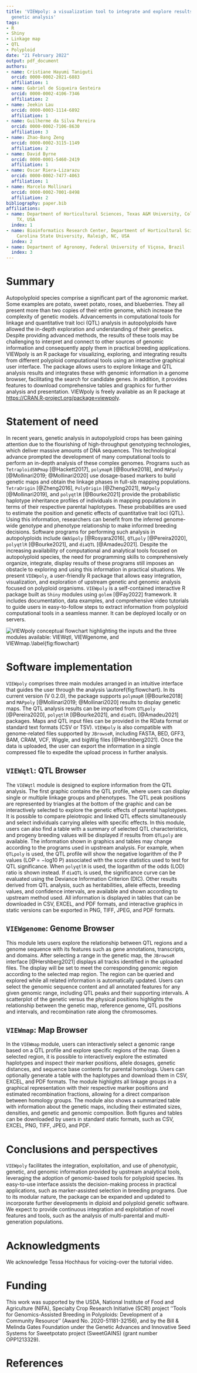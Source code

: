 ```yaml
---
title: 'VIEWpoly: a visualization tool to integrate and explore results of polyploid
  genetic analysis'
tags:
- R
- Shiny
- Linkage map
- QTL
- Polyploid
date: "21 February 2022"
output: pdf_document
authors:
- name: Cristiane Hayumi Taniguti
  orcid: 0000-0002-2021-6883
  affiliation: 1
- name: Gabriel de Siqueira Gesteira
  orcid: 0000-0002-4106-7346
  affiliation: 2
- name: Jeekin Lau
  orcid: 0000-0003-1114-6892
  affiliation: 1
- name: Guilherme da Silva Pereira
  orcid: 0000-0002-7106-8630
  affiliation: 3
- name: Zhao-Bang Zeng
  orcid: 0000-0002-3115-1149
  affiliation: 2
- name: David Byrne
  orcid: 0000-0001-5460-2419
  affiliation: 1
- name: Oscar Riera-Lizarazu
  orcid: 0000-0002-7477-4063
  affiliation: 1
- name: Marcelo Mollinari
  orcid: 0000-0002-7001-8498
  affiliation: 2
bibliography: paper.bib
affiliations:
- name: Department of Horticultural Sciences, Texas A&M University, College Station,
    TX, USA
  index: 1
- name: Bioinformatics Research Center, Department of Horticultural Sciences, North
    Carolina State University, Raleigh, NC, USA
  index: 2
- name: Department of Agronomy, Federal University of Viçosa, Brazil
  index: 3
---
```


# Summary

Autopolyploid species comprise a significant part of the agronomic market. Some examples are potato, sweet potato, roses, and blueberries. They all present more than two copies of their entire genome, which increase the complexity of genetic models. Advancements in computational tools for linkage and quantitative trait loci (QTL) analysis in autopolyploids have allowed the in-depth exploration and understanding of their genetics. Despite providing advanced methods, the results of these tools may be challenging to interpret and connect to other sources of genomic information and consequently apply them in practical breeding applications. VIEWpoly is an R package for visualizing, exploring, and integrating results from different polyploid computational tools using an interactive graphical user interface. The package allows users to explore linkage and QTL analysis results and integrates these with genomic information in a genome browser, facilitating the search for candidate genes. In addition, it provides features to download comprehensive tables and graphics for further analysis and presentation. VIEWpoly is freely available as an R package at https://CRAN.R-project.org/package=viewpoly.

# Statement of need

In recent years, genetic analysis in autopolyploid crops has been gaining attention due to the flourishing of high-throughput genotyping technologies, which deliver massive amounts of DNA sequences. This technological advance prompted the development of many computational tools to perform an in-depth analysis of these complex genomes. Programs such as `TetraploidSNPmap` [@Hackett2017], `polymapR` [@Bourke2018], and `MAPpoly` [@Mollinari2019; @Mollinari2020] use dosage-based markers to build genetic maps and obtain the linkage phases in full-sib mapping populations. `TetraOrigin` [@Zheng2016], `PolyOrigin` [@Zheng2021], `MAPpoly` [@Mollinari2019], and `polyqtlR` [@Bourke2021] provide the probabilistic haplotype inheritance profiles of individuals in mapping populations in terms of their respective parental haplotypes. These probabilities are used to estimate the position and genetic effects of quantitative trait loci (QTL). Using this information, researchers can benefit from the inferred genome-wide genotype and phenotype relationship to make informed breeding decisions. Software programs for performing such analysis in autopolyploids include `GWASpoly` [@Rosyara2016], `QTLpoly` [@Pereira2020], `polyqtlR` [@Bourke2021], and `diaQTL` [@Amadeu2021]. Despite the increasing availability of computational and analytical tools focused on autopolyploid species, the need for programming skills to comprehensively organize, integrate, display results of these programs still imposes an obstacle to exploring and using this information in practical situations. We present `VIEWpoly`, a user-friendly R package that allows easy integration, visualization, and exploration of upstream genetic and genomic analysis focused on polyploid organisms. `VIEWpoly` is a self-contained interactive R package built as `Shiny` modules using `golem` [@Fay2022] framework. It includes documentation, data examples, and comprehensive video tutorials to guide users in easy-to-follow steps to extract information from polyploid computational tools in a seamless manner. It can be deployed locally or on servers.

![`VIEWpoly` conceptual flowchart highlighting the inputs and the three modules available: `VIEWqtl`, `VIEWgenome`, and `VIEWmap`.\label{fig:flowchart}](viewpoly-flowchart.png)

# Software implementation

`VIEWpoly` comprises three main modules arranged in an intuitive interface that guides the user through the analysis \autoref{fig:flowchart}. In its current version (V 0.2.0), the package supports `polymapR` [@Bourke2018] and `MAPpoly` [@Mollinari2019; @Mollinari2020] results to display genetic maps. The QTL analysis results can be imported from `QTLpoly` [@Pereira2020], `polyqtlR` [@Bourke2021], and `diaQTL` [@Amadeu2021] packages. Maps and QTL input files can be provided in the RData format or standard text formats (CSV or TSV). `VIEWpoly` is also compatible with genome-related files supported by `JBrowseR`, including FASTA, BED, GFF3, BAM, CRAM, VCF, Wiggle, and bigWig files [@Hershberg2021]. Once the data is uploaded, the user can export the information in a single compressed file to expedite the upload process in further analysis.

## `VIEWqtl`: QTL Browser

The `VIEWqtl` module is designed to explore information from the QTL analysis. The first graphic contains the QTL profile, where users can display single or multiple linkage groups and phenotypes. The QTL peak positions are represented by triangles at the bottom of the graphic and can be interactively selected to explore the genetic effects of parental haplotypes. It is possible to compare pleiotropic and linked QTL effects simultaneously and select individuals carrying alleles with specific effects. In this module, users can also find a table with a summary of selected QTL characteristics, and progeny breeding values will be displayed if results from `QTLpoly` are available.
The information shown in graphics and tables may change according to the programs used in upstream analysis. For example, when `QTLpoly` is used, the QTL profile will show the negative logarithm of the P values (LOP = −log10 P) associated with the score statistics used to test for QTL significance. When `polyqtlR` is used, the logarithm of the odds (LOD) ratio is shown instead. If `diaQTL` is used, the significance curve can be evaluated using the Deviance Information Criterion (DIC). Other results derived from QTL analysis, such as heritabilities, allele effects, breeding values, and confidence intervals, are available and shown according to upstream method used. All information is displayed in tables that can be downloaded in CSV, EXCEL, and PDF formats, and interactive graphics in static versions can be exported in PNG, TIFF, JPEG, and PDF formats.

## `VIEWgenome`: Genome Browser

This module lets users explore the relationship between QTL regions and a genome sequence with its features such as gene annotations, transcripts, and domains. After selecting a range in the genetic map, the `JBrowseR` interface [@Hershberg2021] displays all tracks identified in the uploaded files. The display will be set to meet the corresponding genomic region according to the selected map region. The region can be queried and explored while all related information is automatically updated. Users can select the genomic sequence content and all annotated features for any given genomic range, including QTL peaks and their supporting intervals. A scatterplot of the genetic versus the physical positions highlights the relationship between the genetic map, reference genome, QTL positions and intervals, and recombination rate along the chromosomes.

## `VIEWmap`: Map Browser

In the `VIEWmap` module, users can interactively select a genomic range based on a QTL profile and explore specific regions of the map. Given a selected region, it is possible to interactively explore the estimated haplotypes and inspect their marker positions, allele dosages, genetic distances, and sequence base contents for parental homologs. Users can optionally generate a table with the haplotypes and download them in CSV, EXCEL, and PDF formats. The module highlights all linkage groups in a graphical representation with their respective marker positions and estimated recombination fractions, allowing for a direct comparison between homology groups. The module also shows a summarized table with information about the genetic maps, including their estimated sizes, densities, and genetic and genomic composition. Both figures and tables can be downloaded by users in standard static formats, such as CSV, EXCEL, PNG, TIFF, JPEG, and PDF.

# Conclusions and perspectives

`VIEWpoly` facilitates the integration, exploitation, and use of phenotypic, genetic, and genomic information provided by upstream analytical tools, leveraging the adoption of genomic-based tools for polyploid species. Its easy-to-use interface assists the decision-making process in practical applications, such as marker-assisted selection in breeding programs. Due to its modular nature, the package can be expanded and updated to incorporate further developments in diploid and polyploid genetic software. We expect to provide continuous integration and exploitation of novel features and tools, such as the analysis of multi-parental and multi-generation populations.

#	Acknowledgments

We acknowledge Tessa Hochhaus for voicing-over the tutorial video.

# Funding

This work was supported by the USDA, National Institute of Food and Agriculture (NIFA), Specialty Crop Research Initiative (SCRI) project ‘‘Tools for Genomics-Assisted Breeding in Polyploids: Development of a Community Resource’’ (Award No. 2020-51181-32156), and by the Bill & Melinda Gates Foundation under the Genetic Advances and Innovative Seed Systems for Sweetpotato project (SweetGAINS) (grant number OPP1213329).

# References
